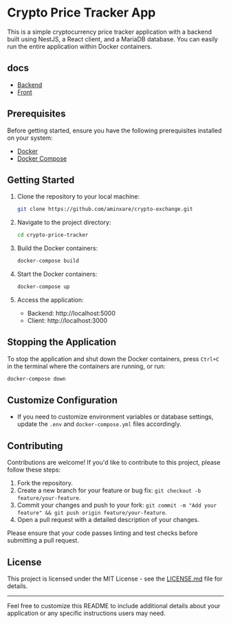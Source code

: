 # Crypto Price Tracker App

This is a simple cryptocurrency price tracker application with a backend built using NestJS, a React client, and a MariaDB database. You can easily run the entire application within Docker containers.

## docs
- [Backend](./backend/README.md)
- [Front](./client/README.md)

## Prerequisites

Before getting started, ensure you have the following prerequisites installed on your system:

- [Docker](https://www.docker.com/get-started)
- [Docker Compose](https://docs.docker.com/compose/install/)


## Getting Started

1. Clone the repository to your local machine:

   ```bash
   git clone https://github.com/aminxare/crypto-exchange.git
   ```

2. Navigate to the project directory:

   ```bash
   cd crypto-price-tracker
   ```

3. Build the Docker containers:

   ```bash
   docker-compose build
   ```

4. Start the Docker containers:

   ```bash
   docker-compose up
   ```

5. Access the application:

   - Backend: http://localhost:5000
   - Client: http://localhost:3000



## Stopping the Application

To stop the application and shut down the Docker containers, press `Ctrl+C` in the terminal where the containers are running, or run:

```bash
docker-compose down
```

## Customize Configuration

- If you need to customize environment variables or database settings, update the `.env` and `docker-compose.yml` files accordingly.


## Contributing

Contributions are welcome! If you'd like to contribute to this project, please follow these steps:

1. Fork the repository.
2. Create a new branch for your feature or bug fix: `git checkout -b feature/your-feature`.
3. Commit your changes and push to your fork: `git commit -m "Add your feature" && git push origin feature/your-feature`.
4. Open a pull request with a detailed description of your changes.

Please ensure that your code passes linting and test checks before submitting a pull request.


## License

This project is licensed under the MIT License - see the [LICENSE.md](LICENSE.md) file for details.

---

Feel free to customize this README to include additional details about your application or any specific instructions users may need.